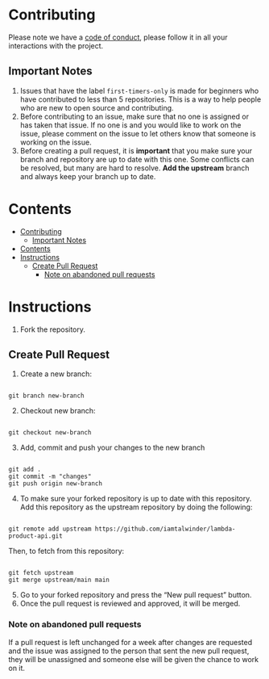 # Contributing

Please note we have a [code of conduct](CODE_OF_CONDUCT.md), please follow it in all your interactions with the project.

## Important Notes

1. Issues that have the label `first-timers-only` is made for beginners who have contributed to less than 5 repositories. This is a way to help people who are new to open source and contributing.
2. Before contributing to an issue, make sure that no one is assigned or has taken that issue. If no one is and you would like to work on the issue, please comment on the issue to let others know that someone is working on the issue.
3. Before creating a pull request, it is **important** that you make sure your branch and repository are up to date with this one. Some conflicts can be resolved, but many are hard to resolve. **Add the upstream** branch and always keep your branch up to date.

# Contents

- [Contributing](#contributing)
  - [Important Notes](#important-notes)
- [Contents](#contents)
- [Instructions](#instructions)
  - [Create Pull Request](#create-pull-request)
    - [Note on abandoned pull requests](#note-on-abandoned-pull-requests)

# Instructions

1. Fork the repository.

## Create Pull Request

1. Create a new branch:

```

git branch new-branch

```

2. Checkout new branch:

```

git checkout new-branch

```

3. Add, commit and push your changes to the new branch

```

git add .
git commit -m "changes"
git push origin new-branch

```

4. To make sure your forked repository is up to date with this repository. Add this repository as the upstream repository by doing the following:

```

git remote add upstream https://github.com/iamtalwinder/lambda-product-api.git

```

Then, to fetch from this repository:

```

git fetch upstream
git merge upstream/main main

```

5. Go to your forked repository and press the “New pull request” button.
6. Once the pull request is reviewed and approved, it will be merged.

### Note on abandoned pull requests

If a pull request is left unchanged for a week after changes are requested and the issue was assigned to the person that sent the new pull request, they will be unassigned and someone else will be given the chance to work on it.
